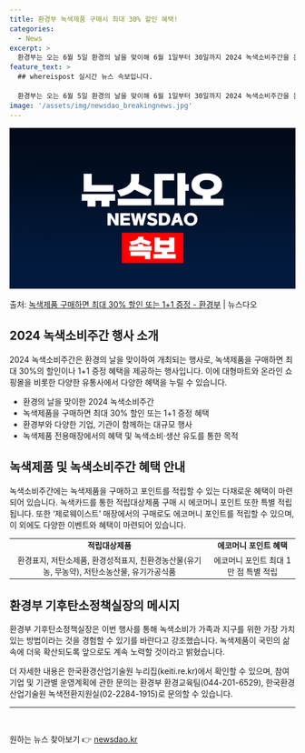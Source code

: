 ```yaml
---
title: 환경부 녹색제품 구매시 최대 30% 할인 혜택!
categories:
  - News
excerpt: >
  환경부는 오는 6월 5일 환경의 날을 맞이해 6월 1일부터 30일까지 2024 녹색소비주간을 운영한다고 30…
feature_text: >
  ## whereispost 실시간 뉴스 속보입니다.

  환경부는 오는 6월 5일 환경의 날을 맞이해 6월 1일부터 30일까지 2024 녹색소비주간을 운영한다고 30…
image: '/assets/img/newsdao_breakingnews.jpg'
---
```


![뉴스다오 속보](/assets/img/newsdao_breakingnews.jpg)

<p>출처: <a href="https://newsdao.kr/3965" rel="dofollow">녹색제품 구매하면 최대 30% 할인 또는 1+1 증정  - 환경부</a> | 뉴스다오</p>

<h2>2024 녹색소비주간 행사 소개</h2>
<p data-ke-size="size16">2024 녹색소비주간은 환경의 날을 맞이하여 개최되는 행사로, 녹색제품을 구매하면 최대 30%의 할인이나 1+1 증정 혜택을 제공하는 행사입니다. 이에 대형마트와 온라인 쇼핑몰을 비롯한 다양한 유통사에서 다양한 혜택을 누릴 수 있습니다.</p>
<ul>
<li>환경의 날을 맞이한 2024 녹색소비주간</li>
<li>녹색제품을 구매하면 최대 30% 할인 또는 1+1 증정 혜택</li>
<li>환경부와 다양한 기업, 기관이 함께하는 대규모 행사</li>
<li>녹색제품 전용매장에서의 혜택 및 녹색소비·생산 유도를 통한 목적</li>
</ul>

<h2>녹색제품 및 녹색소비주간 혜택 안내</h2>
<p data-ke-size="size16">녹색소비주간에는 녹색제품을 구매하고 포인트를 적립할 수 있는 다채로운 혜택이 마련되어 있습니다. 녹색카드를 통한 적립대상제품 구매 시 에코머니 포인트 또한 특별 적립됩니다. 또한 ‘제로웨이스트’ 매장에서의 구매로도 에코머니 포인트를 적립할 수 있으며, 이 외에도 다양한 이벤트와 혜택이 마련되어 있습니다.</p>
<table>
  <tr>
    <td style="text-align: center; height: 17px;"><b>적립대상제품</b></td>
    <td style="text-align: center; height: 17px;"><b>에코머니 포인트 혜택</b></td>
  </tr>
  <tr>
    <td style="text-align: center; height: 17px;">환경표지, 저탄소제품, 환경성적표지, 친환경농산물(유기농, 무농약), 저탄소농산물, 유기가공식품</td>
    <td style="text-align: center; height: 17px;">에코머니 포인트 최대 1만 점 특별 적립</td>
  </tr>
</table>

<h2>환경부 기후탄소정책실장의 메시지</h2>
<p data-ke-size="size16">환경부 기후탄소정책실장은 이번 행사를 통해 녹색소비가 가족과 지구를 위한 가장 가치 있는 방법이라는 것을 경험할 수 있기를 바란다고 강조했습니다. 녹색제품이 국민의 삶 속에 더욱 확산되도록 앞으로도 계속 노력할 것이라고 밝혔습니다.</p>
<p data-ke-size="size16">더 자세한 내용은 한국환경산업기술원 누리집(keiti.re.kr)에서 확인할 수 있으며, 참여기업 및 기관별 운영계획에 관한 문의는 환경부 환경교육팀(044-201-6529), 한국환경산업기술원 녹색전환지원실(02-2284-1915)로 문의할 수 있습니다.</p>
<hr>
<p data-ke-size="size16">&nbsp;</p> 

원하는 뉴스 찾아보기 👉 <a href="https://newsdao.kr" rel="dofollow">newsdao.kr</a>


